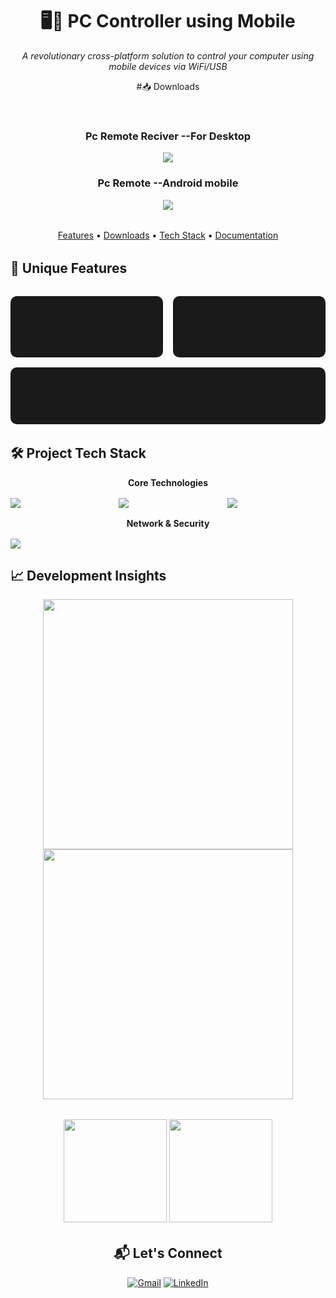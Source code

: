




<!-- ======================================== -->
<!-- PC CONTROLLER PROJECT SECTION -->
<!-- ======================================== -->

<div align="center">
  <h1 align="center">🖥️📱 PC Controller using Mobile</h1>
  
  <p align="center">
    <i>A revolutionary cross-platform solution to control your computer using mobile devices via WiFi/USB</i>
  </p>
#📥 Downloads
<div align="center" style="margin: 2rem 0;">
  <div style="display: inline-block; margin: 0 1rem;">
    <h3>Pc Remote Reciver  --For Desktop</h3>
    <a href="YOUR_WINDOWS_DOWNLOAD_LINK">
      <img src="https://img.shields.io/badge/Download-v1.0.0_Setup-0078D6?style=for-the-badge&logo=windows&logoColor=white">
    </a>
  </div>

  <div style="display: inline-block; margin: 0 1rem;">
    <h3>Pc Remote   --Android mobile</h3>
    <a href=https://github.com/ajay20050412/Pc_Controle_Reciver/raw/main/releases/pc-controller-v1.0.0.exe">
      <img src="https://img.shields.io/badge/Download-v1.0.0_APK-3DDC84?style=for-the-badge&logo=android&logoColor=white">
    </a>
  </div>
</div>

  <div align="center" style="margin: 2rem 0">
    <a href="#-features">Features</a> •
    <a href="#-downloads">Downloads</a> •
    <a href="#-tech-stack">Tech Stack</a> •
    <a href="#-documentation">Documentation</a>
  </div>
</div>

## 🌟 Unique Features
<div align="center" style="display: flex; justify-content: center; flex-wrap: wrap; gap: 1rem; margin: 2rem 0;">
  <div style="flex: 1 1 200px; padding: 1rem; background: #1a1a1a; border-radius: 10px;">
    <h3>🖱️ Touchscreen Control</h3>

  </div>
  
  <div style="flex: 1 1 200px; padding: 1rem; background: #1a1a1a; border-radius: 10px;">
    <h3>⌨️ Virtual Keyboard</h3>
   
  </div>
  
   <div style="flex: 1 1 200px; padding: 1rem; background: #1a1a1a; border-radius: 10px;">
     <h3>📁 File Transfer</h3>
  </div>
</div>



<!-- ======================================== -->
<!-- TECH STACK SECTION -->
<!-- ======================================== -->

## 🛠️ Project Tech Stack

<div align="center">

**Core Technologies**  
<div style="display: grid;margin-bottom:30px; grid-template-columns: repeat(auto-fit, minmax(150px, 1fr)); gap: 1rem; margin: 1rem 0;">

  
  <img src="https://img.shields.io/badge/Java-ED8B00?style=for-the-badge&logo=openjdk&logoColor=white&labelColor=5382a1" />
  
  <img src="https://img.shields.io/badge/Electron-47848F?style=for-the-badge&logo=electron&logoColor=9FEAF9&labelColor=2B2E3A" />
  
  <img src="https://img.shields.io/badge/React_Native-20232A?style=for-the-badge&logo=react&logoColor=61DAFB&labelColor=282c34" />

</div>

**Network & Security**  
<div style="display: grid;margin-top:'10px' grid-template-columns: repeat(auto-fit, minmax(150px, 1fr)); gap: 1rem; margin: 1rem 0;">

  <img src="https://img.shields.io/badge/WebSockets-010101?style=for-the-badge&logo=websocket&logoColor=white" />


</div>
</div>

<!-- ======================================== -->
<!-- GITHUB STATS & PROJECTS -->
<!-- ======================================== -->

## 📈 Development Insights

<div align="center">
  <a href="https://github.com/ajay20050412/Pc_Controle_Reciver">
    <img width="400" src="https://github-readme-stats.vercel.app/api/pin/?username=ajay20050412&repo=Pc_Controle_Reciver&theme=react&show_owner=true">
  </a>
  <a href="https://github.com/ajay20050412/Pc_Remote">
    <img width="400" src="https://github-readme-stats.vercel.app/api/pin/?username=ajay20050412&repo=Pc_Remote&theme=react&show_owner=true">
  </a>
</div>

<div align="center" style="margin: 2rem 0">
  <img height="165" src="https://github-readme-stats.vercel.app/api?username=ajay20050412&show_icons=true&theme=react&hide_title=true&hide_border=true"/>
  <img height="165" src="https://github-readme-stats.vercel.app/api/top-langs/?username=ajay20050412&layout=compact&theme=react&hide_border=true&langs_count=6"/>
</div>

<!-- ======================================== -->
<!-- CONTACT SECTION -->
<!-- ======================================== -->

<div align="center">
  <h2>📬 Let's Connect</h2>
  
  [![Gmail](https://img.shields.io/badge/Ajayprasath20050412@gmail.com-EA4335?style=for-the-badge&logo=gmail&logoColor=white)](mailto:Ajayprasath20050412@gmail.com)
  [![LinkedIn](https://img.shields.io/badge/Ajay_Prasath-0A66C2?style=for-the-badge&logo=linkedin&logoColor=white)](https://linkedin.com/in/ajay-prasath-4b76872b1)

</div>
